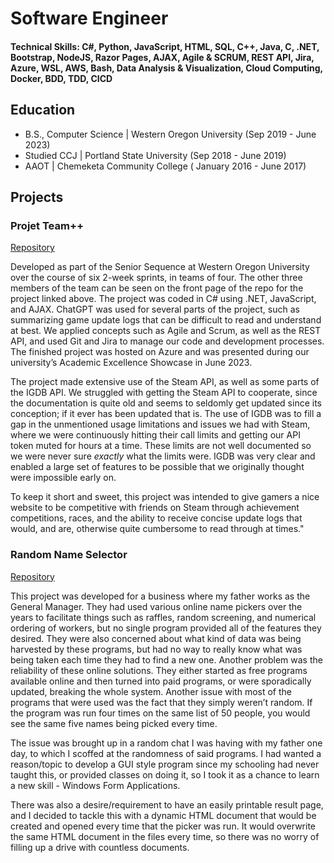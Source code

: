# Software Engineer

#### Technical Skills: C#, Python, JavaScript, HTML, SQL, C++, Java, C, .NET, Bootstrap, NodeJS, Razor Pages, AJAX, Agile & SCRUM, REST API, Jira, Azure, WSL, AWS, Bash, Data Analysis & Visualization, Cloud Computing, Docker, BDD, TDD, CICD 

## Education
- B.S., Computer Science | Western Oregon University (Sep 2019 - June 2023)
- Studied CCJ | Portland State University (Sep 2018 - June 2019)
- AAOT | Chemeketa Community College ( January 2016 - June 2017)

## Projects
### Projet Team++
[Repository](https://github.com/JustinDavis7/ProjectTeamPlus)

Developed as part of the Senior Sequence at Western Oregon University over the course of six 2-week sprints, in teams of four. The other three members of the team can be seen on the front page of the repo for the project linked above. The project was coded in C# using .NET, JavaScript, and AJAX. ChatGPT was used for several parts of the project, such as summarizing game update logs that can be difficult to read and understand at best. We applied concepts such as Agile and Scrum, as well as the REST API, and used Git and Jira to manage our code and development processes. The finished project was hosted on Azure and was presented during our university’s Academic Excellence Showcase in June 2023.

The project made extensive use of the Steam API, as well as some parts of the IGDB API. We struggled with getting the Steam API to cooperate, since the documentation is quite old and seems to seldomly get updated since its conception; if it ever has been updated that is. The use of IGDB was to fill a gap in the unmentioned usage limitations and issues we had with Steam, where we were continuously hitting their call limits and getting our API token muted for hours at a time. These limits are not well documented so we were never sure _exactly_ what the limits were. IGDB was very clear and enabled a large set of features to be possible that we originally thought were impossible early on.

To keep it short and sweet, this project was intended to give gamers a nice website to be competitive with friends on Steam through achievement competitions, races, and the ability to receive concise update logs that would, and are, otherwise quite cumbersome to read through at times."

### Random Name Selector
[Repository](https://github.com/JustinDavis7/my-code-playground/tree/main/Demos/Raffle%20C%23%20Desktop%20Application/Raffler)

This project was developed for a business where my father works as the General Manager. They had used various online name pickers over the years to facilitate things such as raffles, random screening, and numerical ordering of workers, but no single program provided all of the features they desired. They were also concerned about what kind of data was being harvested by these programs, but had no way to really know what was being taken each time they had to find a new one. Another problem was the reliability of these online solutions. They either started as free programs available online and then turned into paid programs, or were sporadically updated, breaking the whole system. Another issue with most of the programs that were used was the fact that they simply weren’t random. If the program was run four times on the same list of 50 people, you would see the same five names being picked every time.

The issue was brought up in a random chat I was having with my father one day, to which I scoffed at the randomness of said programs. I had wanted a reason/topic to develop a GUI style program since my schooling had never taught this, or provided classes on doing it, so I took it as a chance to learn a new skill - Windows Form Applications.

There was also a desire/requirement to have an easily printable result page, and I decided to tackle this with a dynamic HTML document that would be created and opened every time that the picker was run. It would overwrite the same HTML document in the files every time, so there was no worry of filling up a drive with countless documents.
